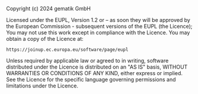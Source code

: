 Copyright (c) 2024 gematik GmbH

Licensed under the EUPL, Version 1.2 or – as soon they will be approved by
the European Commission - subsequent versions of the EUPL (the Licence);
You may not use this work except in compliance with the Licence.
You may obtain a copy of the Licence at:

    https://joinup.ec.europa.eu/software/page/eupl

Unless required by applicable law or agreed to in writing, software
distributed under the Licence is distributed on an "AS IS" basis,
WITHOUT WARRANTIES OR CONDITIONS OF ANY KIND, either express or implied.
See the Licence for the specific language governing permissions and
limitations under the Licence.